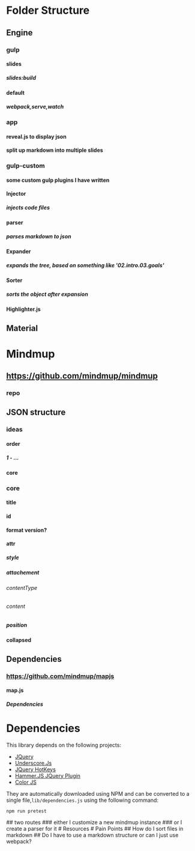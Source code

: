 # Folder Structure
## Engine
### gulp
#### slides
##### slides:build
#### default
##### webpack,serve,watch
### app
#### reveal.js to display json
#### split up markdown into multiple slides
### gulp-custom
#### some custom gulp plugins I have written
#### Injector
##### injects code files
#### parser
##### parses markdown to json
#### Expander
##### expands the tree, based on something like '02.intro.03.goals'
#### Sorter
##### sorts the object after expansion
#### Highlighter.js
## Material
# Mindmup
## https://github.com/mindmup/mindmup
### repo
## JSON structure
### ideas
#### order
##### 1 - ...
#### core
### core
#### title
#### id
#### format version?
#### attr
##### style
##### attachement
###### contentType
###### content
##### position
#### collapsed
## Dependencies
### https://github.com/mindmup/mapjs
#### map.js
##### Dependencies
<h1>Dependencies</h1><p>This library depends on the following projects:</p><ul><li><a href="http://jquery.com/" target="_blank">JQuery</a></li><li><a href="http://underscorejs.org/" target="_blank">Underscore.Js</a></li><li><a href="http://jquery.com/" target="_blank">JQuery HotKeys</a></li><li><a href="http://eightmedia.github.com/hammer.js" target="_blank">Hammer.JS JQuery Plugin</a></li><li><a href="https://github.com/harthur/color" target="_blank">Color JS</a></li></ul><p>They are automatically downloaded using NPM and can be converted to a single file,<code>lib/dependencies.js</code>&#xA0;using the following command:</p><pre><code>npm run pretest</code></pre>
## two routes
### either I customize a new mindmup instance
### or I create a parser for it
# Resources
# Pain Points
## How do I sort files in markdown
## Do I have to use a markdown structure or can I just use webpack?
